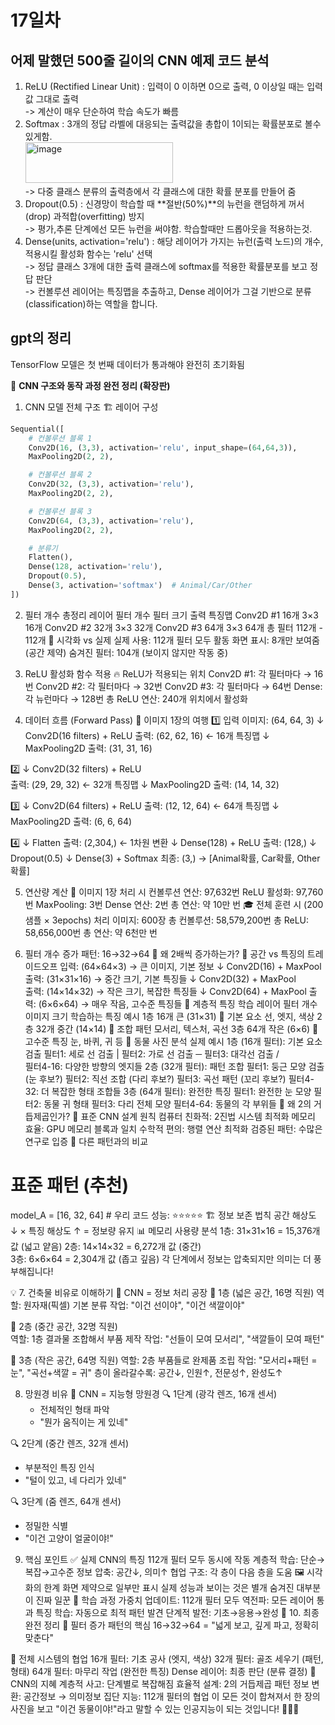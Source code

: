# 17일차

## 어제 말했던 500줄 길이의 CNN 예제 코드 분석
1. ReLU (Rectified Linear Unit) : 입력이 0 이하면 0으로 출력, 0 이상일 때는 입력값 그대로 출력<br>
-> 계산이 매우 단순하여 학습 속도가 빠름<br>
2. Softmax : 3개의 정답 라벨에 대응되는 출력값을 총합이 1이되는 확률분포로 볼수있게함.<br>
<img width="236" height="65" alt="image" src="https://github.com/user-attachments/assets/993c84c3-236c-4c8e-b421-da2f2c8f6dc1" /><br>
-> 다중 클래스 분류의 출력층에서 각 클래스에 대한 확률 분포를 만들어 줌<br>
3. Dropout(0.5) : 신경망이 학습할 때 **절반(50%)**의 뉴런을 랜덤하게 꺼서(drop) 과적합(overfitting) 방지<br>
-> 평가,추론 단계에선 모든 뉴런을 써야함. 학습할때만 드롭아웃을 적용하는것.<br>
4. Dense(units, activation='relu') : 해당 레이어가 가지는 뉴런(출력 노드)의 개수, 적용시킬 활성화 함수는 'relu' 선택<br>
-> 정답 클래스 3개에 대한 출력 클래스에 softmax를 적용한 확률분포를 보고 정답 판단<br>
-> 컨볼루션 레이어는 특징맵을 추출하고, Dense 레이어가 그걸 기반으로 분류(classification)하는 역할을 합니다.

## gpt의 정리
TensorFlow 모델은 첫 번째 데이터가 통과해야 완전히 초기화됨<br>

🧠 **CNN 구조와 동작 과정 완전 정리 (확장판)**
1. CNN 모델 전체 구조
🏗️ 레이어 구성
```python
Sequential([
    # 컨볼루션 블록 1
    Conv2D(16, (3,3), activation='relu', input_shape=(64,64,3)),
    MaxPooling2D(2, 2),

    # 컨볼루션 블록 2  
    Conv2D(32, (3,3), activation='relu'),
    MaxPooling2D(2, 2),

    # 컨볼루션 블록 3
    Conv2D(64, (3,3), activation='relu'),
    MaxPooling2D(2, 2),

    # 분류기
    Flatten(),
    Dense(128, activation='relu'),
    Dropout(0.5),
    Dense(3, activation='softmax')  # Animal/Car/Other
])
```

2. 필터 개수 총정리
레이어   필터 개수   필터 크기   출력 특징맵
Conv2D #1   16개   3×3   16개
Conv2D #2   32개   3×3   32개
Conv2D #3   64개   3×3   64개
총 필터   112개   -   112개
🎨 시각화 vs 실제
실제 사용: 112개 필터 모두 활동
화면 표시: 8개만 보여줌 (공간 제약)
숨겨진 필터: 104개 (보이지 않지만 작동 중)

3. ReLU 활성화 함수 적용
🔥 ReLU가 적용되는 위치
Conv2D #1: 각 필터마다 → 16번
Conv2D #2: 각 필터마다 → 32번
Conv2D #3: 각 필터마다 → 64번
Dense: 각 뉴런마다 → 128번
총 ReLU 연산: 240개 위치에서 활성화

4. 데이터 흐름 (Forward Pass)
📸 이미지 1장의 여행
1️⃣ 입력 이미지: (64, 64, 3)
    ↓ Conv2D(16 filters) + ReLU
    출력: (62, 62, 16) ← 16개 특징맵
    ↓ MaxPooling2D
    출력: (31, 31, 16)

2️⃣ ↓ Conv2D(32 filters) + ReLU  
    출력: (29, 29, 32) ← 32개 특징맵
    ↓ MaxPooling2D
    출력: (14, 14, 32)

3️⃣ ↓ Conv2D(64 filters) + ReLU
    출력: (12, 12, 64) ← 64개 특징맵
    ↓ MaxPooling2D
    출력: (6, 6, 64)

4️⃣ ↓ Flatten
    출력: (2,304,) ← 1차원 변환
    ↓ Dense(128) + ReLU
    출력: (128,)
    ↓ Dropout(0.5)
    ↓ Dense(3) + Softmax
    최종: (3,) → [Animal확률, Car확률, Other확률]
    
5. 연산량 계산
🔢 이미지 1장 처리 시
컨볼루션 연산: 97,632번
ReLU 활성화: 97,760번
MaxPooling: 3번
Dense 연산: 2번
총 연산: 약 10만 번
🎓 전체 훈련 시 (200샘플 × 3epochs)
처리 이미지: 600장
총 컨볼루션: 58,579,200번
총 ReLU: 58,656,000번
총 연산: 약 6천만 번

6. 필터 개수 증가 패턴: 16→32→64
🧠 왜 2배씩 증가하는가?
📏 공간 vs 특징의 트레이드오프
입력: (64×64×3)   → 큰 이미지, 기본 정보
  ↓ Conv2D(16) + MaxPool
출력: (31×31×16)  → 중간 크기, 기본 특징들
  ↓ Conv2D(32) + MaxPool  
출력: (14×14×32)  → 작은 크기, 복잡한 특징들
  ↓ Conv2D(64) + MaxPool
출력: (6×6×64)    → 매우 작음, 고수준 특징들
🎯 계층적 특징 학습
레이어   필터 개수   이미지 크기   학습하는 특징   예시
1층   16개   큰 (31×31)   📌 기본 요소   선, 엣지, 색상
2층   32개   중간 (14×14)   📌 조합 패턴   모서리, 텍스처, 곡선
3층   64개   작은 (6×6)   📌 고수준 특징   눈, 바퀴, 귀 등
🔬 동물 사진 분석 실제 예시
1층 (16개 필터): 기본 요소 검출
필터1: 세로 선 검출 |
필터2: 가로 선 검출 ─
필터3: 대각선 검출 / \
필터4-16: 다양한 방향의 엣지들
2층 (32개 필터): 패턴 조합
필터1: 둥근 모양 검출 (눈 후보?)
필터2: 직선 조합 (다리 후보?)
필터3: 곡선 패턴 (꼬리 후보?)
필터4-32: 더 복잡한 형태 조합들
3층 (64개 필터): 완전한 특징
필터1: 완전한 눈 모양
필터2: 동물 귀 형태
필터3: 다리 전체 모양
필터4-64: 동물의 각 부위들
🔢 왜 2의 거듭제곱인가?
📐 표준 CNN 설계 원칙
컴퓨터 친화적: 2진법 시스템 최적화
메모리 효율: GPU 메모리 블록과 일치
수학적 편의: 행렬 연산 최적화
검증된 패턴: 수많은 연구로 입증
🎪 다른 패턴과의 비교
# 표준 패턴 (추천)
model_A = [16, 32, 64]    # 우리 코드
성능: ⭐⭐⭐⭐⭐
🏗️ 정보 보존 법칙
공간 해상도 ↓ × 특징 해상도 ↑ = 정보량 유지
📊 메모리 사용량 분석
1층: 31×31×16 = 15,376개 값 (넓고 얕음)
2층: 14×14×32 = 6,272개 값 (중간)  
3층: 6×6×64 = 2,304개 값 (좁고 깊음)
각 단계에서 정보는 압축되지만 의미는 더 풍부해집니다!

💡 7. 건축물 비유로 이해하기
🏢 CNN = 정보 처리 공장
🏢 1층 (넓은 공간, 16명 직원)
   역할: 원자재(픽셀) 기본 분류
   작업: "이건 선이야", "이건 색깔이야"

🏢 2층 (중간 공간, 32명 직원)  
   역할: 1층 결과물 조합해서 부품 제작
   작업: "선들이 모여 모서리", "색깔들이 모여 패턴"

🏢 3층 (작은 공간, 64명 직원)
   역할: 2층 부품들로 완제품 조립
   작업: "모서리+패턴 = 눈", "곡선+색깔 = 귀"
층이 올라갈수록: 공간↓, 인원↑, 전문성↑, 완성도↑

8. 망원경 비유
🔭 CNN = 지능형 망원경
🔍 1단계 (광각 렌즈, 16개 센서)
   - 전체적인 형태 파악
   - "뭔가 움직이는 게 있네"

🔍 2단계 (중간 렌즈, 32개 센서)  
   - 부분적인 특징 인식
   - "털이 있고, 네 다리가 있네"

🔍 3단계 (줌 렌즈, 64개 센서)
   - 정밀한 식별
   - "이건 고양이 얼굴이야!"
9. 핵심 포인트
✅ 실제 CNN의 특징
112개 필터 모두 동시에 작동
계층적 학습: 단순→복잡→고수준
정보 압축: 공간↓, 의미↑
협업 구조: 각 층이 다음 층을 도움
🖼️ 시각화의 한계
화면 제약으로 일부만 표시
실제 성능과 보이는 것은 별개
숨겨진 대부분이 진짜 일꾼
🧠 학습 과정
가중치 업데이트: 112개 필터 모두
역전파: 모든 레이어 통과
특징 학습: 자동으로 최적 패턴 발견
단계적 발전: 기초→응용→완성
🎉 10. 최종 완전 정리
🔄 필터 증가 패턴의 핵심
16→32→64 = "넓게 보고, 깊게 파고, 정확히 맞춘다"

🧩 전체 시스템의 협업
16개 필터: 기초 공사 (엣지, 색상)
32개 필터: 골조 세우기 (패턴, 형태)
64개 필터: 마무리 작업 (완전한 특징)
Dense 레이어: 최종 판단 (분류 결정)
💎 CNN의 지혜
계층적 사고: 단계별로 복잡해짐
효율적 설계: 2의 거듭제곱 패턴
정보 변환: 공간정보 → 의미정보
집단 지능: 112개 필터의 협업
이 모든 것이 합쳐져서 한 장의 사진을 보고 "이건 동물이야!"라고 말할 수 있는 인공지능이 되는 것입니다! 🚀✨🧠
